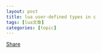 ```yaml
---
layout: post
title: lua user-defined types in c 
tags: [lua文章]
categories: [topic]
---
```

[Share](javascript:void\(0\))